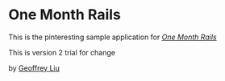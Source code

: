 # One Month Rails

This is the pinteresting sample application for [*One Month Rails*](http://onemonthrails.com)

This is version 2 trial for change

by [Geoffrey Liu](www.gmail.com)